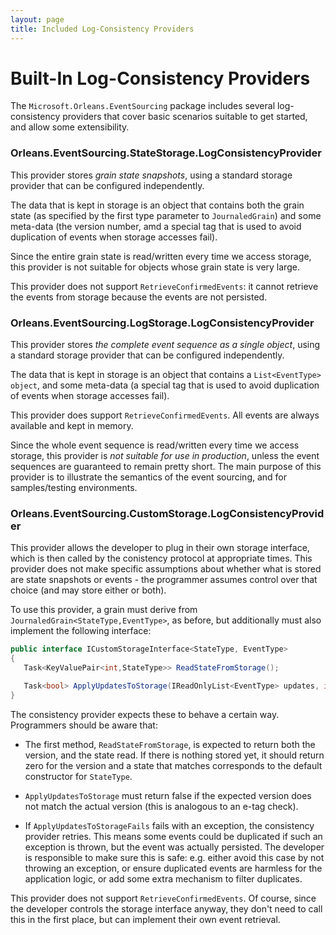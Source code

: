 ```yaml
---
layout: page
title: Included Log-Consistency Providers
---
```


# Built-In Log-Consistency Providers

The `Microsoft.Orleans.EventSourcing` package includes several log-consistency providers that cover basic scenarios suitable to get started, and allow some extensibility.


### Orleans.EventSourcing.**StateStorage**.LogConsistencyProvider

This provider stores *grain state snapshots*, using a standard storage provider that can be configured independently. 

The data that is kept in storage is an object that contains both the grain state (as specified by the first type parameter to `JournaledGrain`) and some meta-data (the version number, amd a special tag that is used to avoid duplication of events when storage accesses fail).

Since the entire grain state is read/written every time we access storage, this provider is not suitable for objects whose grain state is very large. 

This provider does not support `RetrieveConfirmedEvents`: it cannot retrieve the events from storage because the events are not persisted.

### Orleans.EventSourcing.**LogStorage**.LogConsistencyProvider

This provider stores *the complete event sequence as a single object*, using a standard storage provider that can be configured independently.

The data that is kept in storage is an object that contains a `List<EventType> object`, and some meta-data (a special tag that is used to avoid duplication of events when storage accesses fail).

This provider does support `RetrieveConfirmedEvents`. All events are always available and kept in memory.

Since the whole event sequence is read/written every time we access storage, this provider is _not suitable for use in production_, unless the event sequences are guaranteed to remain pretty short. The main purpose of this provider is to illustrate the semantics of the event sourcing, and for samples/testing environments.

### Orleans.EventSourcing.**CustomStorage**.LogConsistencyProvider

This provider allows the developer to plug in their own storage interface, which is then called by the conistency protocol at appropriate times. This provider does not make specific assumptions about whether what is stored are state snapshots or events - the programmer assumes control over that choice (and may store either or both).

To use this provider, a grain must derive from `JournaledGrain<StateType,EventType>`, as before, but additionally must also implement the following interface:

```csharp
public interface ICustomStorageInterface<StateType, EventType>
{
   Task<KeyValuePair<int,StateType>> ReadStateFromStorage();

   Task<bool> ApplyUpdatesToStorage(IReadOnlyList<EventType> updates, int expectedversion);
}
```
The consistency provider expects these to behave a certain way. Programmers should be aware that:

* The first method, `ReadStateFromStorage`, is expected to return both the version, and the state read. If there is nothing stored yet, it should return zero for the version and a state that matches corresponds to the default constructor for `StateType`.

* `ApplyUpdatesToStorage` must return false if the expected version does not match the actual version (this is analogous to an e-tag check). 

* If `ApplyUpdatesToStorageFails` fails with an exception, the consistency provider retries. This means some events could be duplicated if such an exception is thrown, but the event was actually persisted. The developer is responsible to make sure this is safe: e.g. either avoid this case by not throwing an exception, or ensure duplicated events are harmless for the application logic, or add some extra mechanism to filter duplicates.  

This provider does not support `RetrieveConfirmedEvents`. Of course, since the developer controls the storage interface anyway, they don't need to call this in the first place, but can implement their own event retrieval.

